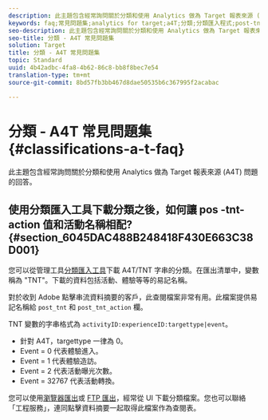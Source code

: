 ```yaml
---
description: 此主題包含經常詢問關於分類和使用 Analytics 做為 Target 報表來源 (A4T) 問題的回答。
keywords: faq;常見問題集;analytics for target;a4T;分類;分類匯入程式;post-tnt-action
seo-description: 此主題包含經常詢問關於分類和使用 Analytics 做為 Target 報表來源 (A4T) 問題的回答。
seo-title: 分類 - A4T 常見問題集
solution: Target
title: 分類 - A4T 常見問題集
topic: Standard
uuid: 4b42adbc-4fa8-4b62-86c8-bb8f8bec7e54
translation-type: tm+mt
source-git-commit: 8bd57fb3bb467d8dae50535b6c367995f2acabac

---
```



# 分類 - A4T 常見問題集{#classifications-a-t-faq}

此主題包含經常詢問關於分類和使用 Analytics 做為 Target 報表來源 (A4T) 問題的回答。

## 使用分類匯入工具下載分類之後，如何讓 pos -tnt-action 值和活動名稱相配? {#section_6045DAC488B248418F430E663C38D001}

您可以從管理工具[分類匯入工具](https://marketing.adobe.com/resources/help/en_US/reference/c_working_with_saint.html)下載 A4T/TNT 字串的分類。在匯出清單中，變數稱為 &quot;TNT&quot;。下載的資料包括活動、體驗等等的易記名稱。

對於收到 Adobe 點擊串流資料摘要的客戶，此查閱檔案非常有用。此檔案提供易記名稱給 `post_tnt` 和 `post_tnt_action` 欄。

TNT 變數的字串格式為 `activityID:experienceID:targettype|event`。

* 針對 A4T，targettype 一律為 0。
* Event = 0 代表體驗進入。
* Event = 1 代表體驗造訪。
* Event = 2 代表活動曝光次數。
* Event = 32767 代表活動轉換。

您可以使用[瀏覽器匯出](https://marketing.adobe.com/resources/help/en_US/reference/browser_export.html)或 [FTP 匯出](https://marketing.adobe.com/resources/help/en_US/reference/ftp_export.html)，經常從 UI 下載分類檔案。您也可以聯絡「工程服務」，連同點擊資料摘要一起取得此檔案作為查閱表。
